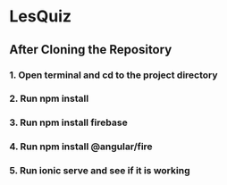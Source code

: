 # LesQuiz

## After Cloning the Repository

### 1. Open terminal and cd to the project directory
### 2. Run npm install
### 3. Run npm install firebase
### 4. Run npm install @angular/fire
### 5. Run ionic serve and see if it is working
